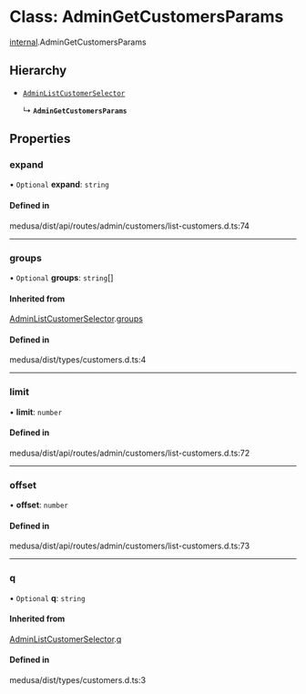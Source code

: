 # Class: AdminGetCustomersParams

[internal](../modules/internal-5.md).AdminGetCustomersParams

## Hierarchy

- [`AdminListCustomerSelector`](internal-5.AdminListCustomerSelector.md)

  ↳ **`AdminGetCustomersParams`**

## Properties

### expand

• `Optional` **expand**: `string`

#### Defined in

medusa/dist/api/routes/admin/customers/list-customers.d.ts:74

___

### groups

• `Optional` **groups**: `string`[]

#### Inherited from

[AdminListCustomerSelector](internal-5.AdminListCustomerSelector.md).[groups](internal-5.AdminListCustomerSelector.md#groups)

#### Defined in

medusa/dist/types/customers.d.ts:4

___

### limit

• **limit**: `number`

#### Defined in

medusa/dist/api/routes/admin/customers/list-customers.d.ts:72

___

### offset

• **offset**: `number`

#### Defined in

medusa/dist/api/routes/admin/customers/list-customers.d.ts:73

___

### q

• `Optional` **q**: `string`

#### Inherited from

[AdminListCustomerSelector](internal-5.AdminListCustomerSelector.md).[q](internal-5.AdminListCustomerSelector.md#q)

#### Defined in

medusa/dist/types/customers.d.ts:3
